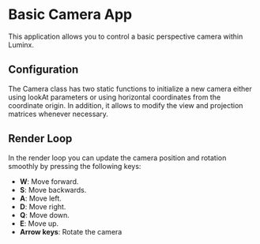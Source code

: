 # Basic Camera App
This application allows you to control a basic perspective camera within Luminx.

## Configuration
The Camera class has two static functions to initialize a new camera either using lookAt parameters or using horizontal coordinates from the coordinate origin. In addition, it allows to modify the view and projection matrices whenever necessary.

## Render Loop
In the render loop you can update the camera position and rotation smoothly by pressing the following keys:

- **W**: Move forward.
- **S**: Move backwards.
- **A**: Move left.
- **D**: Move right.
- **Q**: Move down.
- **E**: Move up.
- **Arrow keys**: Rotate the camera
